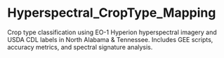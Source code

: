 # Hyperspectral_CropType_Mapping
Crop type classification using EO-1 Hyperion hyperspectral imagery and USDA CDL labels in North Alabama &amp; Tennessee. Includes GEE scripts, accuracy metrics, and spectral signature analysis.
